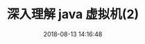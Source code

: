 ---
layout: post
title: 深入理解 java 虚拟机(2)
date: 2018-08-13 14:16:48
categories: 
- jvm
tags:
- java
- jvm
description: 深入理解 Java 虚拟机:JVM高级特性与最佳实践 读书笔记
---